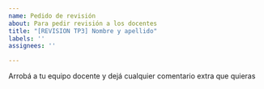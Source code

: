 ```yaml
---
name: Pedido de revisión
about: Para pedir revisión a los docentes
title: "[REVISION TP3] Nombre y apellido"
labels: ''
assignees: ''

---
```


Arrobá a tu equipo docente y dejá cualquier comentario extra que quieras
